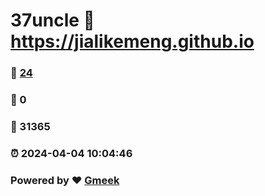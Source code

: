# 37uncle :link: https://jialikemeng.github.io 
### :page_facing_up: [24](https://jialikemeng.github.io/tag.html) 
### :speech_balloon: 0 
### :hibiscus: 31365 
### :alarm_clock: 2024-04-04 10:04:46 
### Powered by :heart: [Gmeek](https://github.com/Meekdai/Gmeek)
